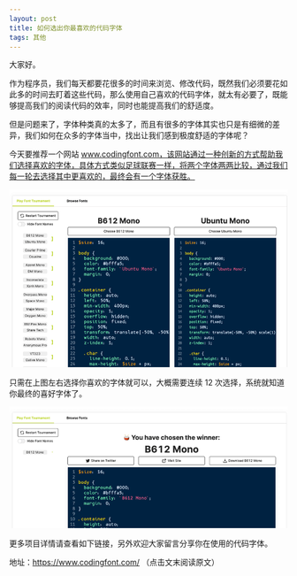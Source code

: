 ```yaml
---
layout: post
title: 如何选出你最喜欢的代码字体
tags: 其他
---
```


大家好。

作为程序员，我们每天都要花很多的时间来浏览、修改代码，既然我们必须要花如此多的时间去盯着这些代码，那么使用自己喜欢的代码字体，就太有必要了，既能够提高我们的阅读代码的效率，同时也能提高我们的舒适度。

但是问题来了，字体种类真的太多了，而且有很多的字体其实也只是有细微的差异，我们如何在众多的字体当中，找出让我们感到极度舒适的字体呢？

今天要推荐一个网站 www.codingfont.com，该网站通过一种创新的方式帮助我们选择喜欢的字体，具体方式类似足球联赛一样，将两个字体两两比较，通过我们每一轮去选择其中更喜欢的，最终会有一个字体获胜。

![image-20211205232957850](https://raw.githubusercontent.com/ZhuPeng/pic/master/images/compress_image-20211205232957850.png)

只需在上图左右选择你喜欢的字体就可以，大概需要连续 12 次选择，系统就知道你最终的喜好字体了。

![image-20211205233124306](https://raw.githubusercontent.com/ZhuPeng/pic/master/images/compress_image-20211205233124306.png)

更多项目详情请查看如下链接，另外欢迎大家留言分享你在使用的代码字体。

地址：https://www.codingfont.com/  （点击文末阅读原文）
